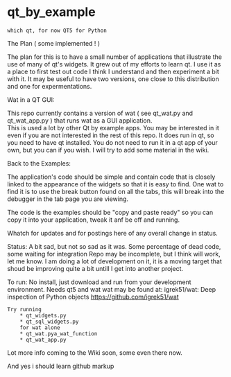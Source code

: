 # qt_by_example  
    which qt, for now QT5 for Python

The Plan ( some implemented ! )

The plan for this is to have a small number of applications that illustrate the
use of many of qt's widgets.  It grew out of my efforts to learn qt.  I use it
as a place to first test out code I think I understand and then experiment a bit
with it.  It may be useful to have two versions, one close to this distribution
and one for expermentations.

Wat in a QT GUI:

This repo currently contains a version of wat ( see qt_wat.py and qt_wat_app.py ) 
that runs wat as a GUI application.  
This is used a lot by other Qt by example apps.
You may be interested in it even if you are not interested in the rest of this
repo.  It does run in qt, so you need to have qt installed.  You do not
need to run it in a qt app of your own, but you can if you wish.  I will
try to add some material in the wiki.

Back to the Examples:

The application's code should be simple and contain code that is closely linked to the
appearance of the widgets so that it is easy to find.  One wat to find it
is to use the break button found on all the tabs, this will break into the
debugger in the tab page you are viewing.

The code is the examples should be "copy and paste ready" so you can copy it
into your application, tweak it anf be off and running.

Whatch for updates and for postings here of any overall change in status.

Status: 
    A bit sad, but not so sad as it was.
    Some percentage of dead code, some waiting for integration
    Repo may be incomplete, but I think will work, let me know.
    I am doing a lot of development on it, it is a moving target
    that shoud be improving quite a bit untill I get into another 
    project.

To run:
    No install, just download and run from your development environment.
    Needs qt5 and wat
        wat may be found at:     igrek51/wat: Deep inspection of Python objects
                                 https://github.com/igrek51/wat

    Try running 
        * qt_widgets.py
        * qt_sql_widgets.py
        for wat alone
        * qt_wat.pya_wat_function
        * qt_wat_app.py    
        
Lot more info coming to the Wiki soon, some even there now.

And yes i should learn github markup





    
